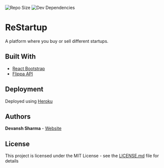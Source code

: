 ![Repo Size](https://img.shields.io/github/repo-size/devansh289/restartup?style=for-the-badge)
![Dev Dependencies](https://img.shields.io/david/dev/devansh289/restartup?style=for-the-badge)

# ReStartup
A platform where you buy or sell different startups.

## Built With

* [React Bootstrap](https://react-bootstrap.github.io/) 
* [Flippa API](https://developers.flippa.com/) 

## Deployment
Deployed using [Heroku](https://www.heroku.com/)

## Authors
 **Devansh Sharma**  - [Website](http://devansh-sharma.me)
 
## License

This project is licensed under the MIT License - see the [LICENSE.md](LICENSE) file for details
